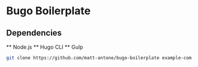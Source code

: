 # Bugo Boilerplate

## Dependencies

  ** Node.js
  ** Hugo CLI
  ** Gulp


```bash
git clone https://github.com/matt-antone/bugo-boilerplate example-com

```

